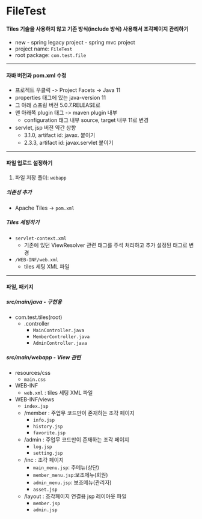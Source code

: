 # FileTest

#### Tiles 기술을 사용하지 않고 기존 방식(include 방식) 사용해서 조각페이지 관리하기

- new - spring legacy project - spring mvc project
- project name: `FileTest`
- root package: `com.test.file`

---

#### 자바 버전과 pom.xml 수정

- 프로젝트 우클릭 -> Project Facets -> Java 11
- properties 태그에 있는 java-version 11
- 그 아래 스프링 버전 5.0.7.RELEASE로
- 맨 아래쪽 plugin 태그 -> maven plugin 내부
  - configuration 태그 내부 source, target 내부 11로 변경
- servlet, jsp 버전 약간 상향
  - 3.1.0, artifact id: javax. 붙이기
  - 2.3.3, artifact id: javax.servlet 붙이기

---
#### 파일 업로드 설정하기
1. 파일 저장 폴더: `webapp`


##### 의존성 추가
- Apache Tiles -> `pom.xml`

##### Tiles 세팅하기
- `servlet-context.xml`
  - 기존에 있던 ViewResolver 관련 태그를 주석 처리하고 추가 설정된 태그로 변경
- `/WEB-INF/web.xml`
  - tiles 세팅 XML 파일
---

#### 파일, 패키지

##### src/main/java - 구현용
- com.test.tiles(root)
  - .controller
    - `MainController.java`
    - `MemberController.java`
    - `AdminController.java`

##### src/main/webapp - View 관련
- resources/css
  - `main.css`
- WEB-INF
  - `web.xml` : tiles 세팅 XML 파일
- WEB-INF/views
  - `index.jsp`
  - /member : 주업무 코드만이 존재하는 조각 페이지
    - `info.jsp`
    - `history.jsp`
    - `favorite.jsp`
  - /admin : 주업무 코드만이 존재하는 조각 페이지
    - `log.jsp`
    - `setting.jsp`
  - /inc : 조각 페이지
    - `main_menu.jsp`: 주메뉴(상단)
    - `member_menu.jsp`:보조메뉴(회원)
    - `admin_menu.jsp`: 보조메뉴(관리자)
    - `asset.jsp`
  - /layout : 조각페이지 연결용 jsp 레이아웃 파일
    - `member.jsp`
    - `admin.jsp`
